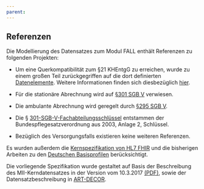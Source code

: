 ```yaml
---
parent: 
---
```

## Referenzen
Die Modellierung des Datensatzes zum Modul FALL enthält Referenzen zu folgenden Projekten:

* Um eine Querkompatibilität zum §21 KHEntgG zu erreichen, wurde zu einem großen Teil zurückgegriffen auf die dort definierten [Datenelemente](https://www.g-drg.de/datenlieferung-gem.-21-khentgg). Weitere Informationen finden sich diesbezüglich [hier](https://www.gesetze-im-internet.de/khentgg/__21.html).

* Für die stationäre Abrechnung wird auf [§301 SGB V](https://www.gesetze-im-internet.de/sgb_5/__301.html) verwiesen.
* Die ambulante Abrechnung wird geregelt durch [§295 SGB V]( https://www.gesetze-im-internet.de/sgb_5/__295.html).

* Die § [301-SGB-V-Fachabteilungsschlüssel](https://www.dkgev.de/themen/digitalisierung-daten/elektronische-datenuebermittlung/datenuebermittlung-zu-abrechnungszwecken/datenuebermittlung-nach-301-abs-3-sgb-v/) entstammen der Bundespflegesatzverordnung aus 2003, Anlage 2, Schlüssel.

* Bezüglich des Versorgungsfalls existieren keine weiteren Referenzen.


Es wurden außerdem die [Kernspezifikation von HL7 FHIR](http://hl7.org/fhir/R4/) und die bisherigen Arbeiten zu den [Deutschen Basisprofilen](https://ig.fhir.de/basisprofile-de/1.4.0/Home.html) berücksichtigt. 

Die vorliegende Spezifikation wurde gestaltet auf Basis der Beschreibung des MII-Kerndatensatzes in der Version vom 10.3.2017 [(PDF)](https://www.medizininformatik-initiative.de/sites/default/files/inline-files/MII_04_Kerndatensatz_1-0.pdf), sowie der Datensatzbeschreibung in [ART-DECOR](https://art-decor.org/art-decor/decor-project--mide-).
